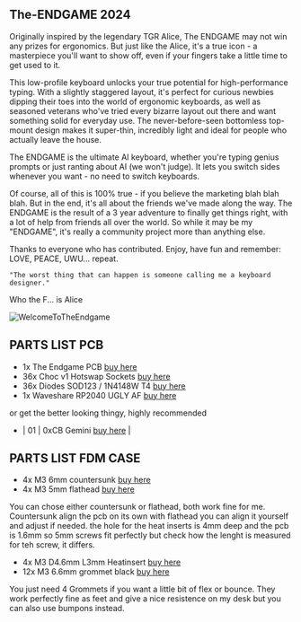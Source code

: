 

## The-ENDGAME 2024 ##

Originally inspired by the legendary TGR Alice, The ENDGAME may not win any prizes for ergonomics. But just like the Alice, it's a true icon - a masterpiece you'll want to show off, even if your fingers take a little time to get used to it.

This low-profile keyboard unlocks your true potential for high-performance typing. With a slightly staggered layout, it's perfect for curious newbies dipping their toes into the world of ergonomic keyboards, as well as seasoned veterans who've tried every bizarre layout out there and want something solid for everyday use. The never-before-seen bottomless top-mount design makes it super-thin, incredibly light and ideal for people who actually leave the house.

The ENDGAME is the ultimate AI keyboard, whether you're typing genius prompts or just ranting about AI (we won't judge). It lets you switch sides whenever you want - no need to switch keyboards.

Of course, all of this is 100% true - if you believe the marketing blah blah blah. But in the end, it's all about the friends we've made along the way. The ENDGAME is the result of a 3 year adventure to finally get things right, with a lot of help from friends all over the world. So while it may be my "ENDGAME", it's really a community project more than anything else.

Thanks to everyone who has contributed. Enjoy, have fun and remember: LOVE, PEACE, UWU... repeat.

    "The worst thing that can happen is someone calling me a keyboard designer."
Who the F... is Alice

<img src="https://github.com/OldMan6955/TheEndgame2024/blob/main/IMAGES/WelcomeToTheEndgame.gif" alt="WelcomeToTheEndgame">




## PARTS LIST PCB ##

- 1x The Endgame PCB             [buy here](https://keeb.supply/products/endgame) 
- 36x Choc v1 Hotswap Sockets    [buy here](https://www.aliexpress.com/item/1005004916925259.html?) 
- 36x Diodes SOD123 / 1N4148W T4 [buy here](https://de.aliexpress.com/item/1005006354505058.html?) 
- 1x Waveshare RP2040 UGLY AF    [buy here](https://de.aliexpress.com/item/1005006354505058.html?) 

or get the better looking thingy, highly recommended

- | 01 | 0xCB Gemini             [buy here](https://keeb.supply/products/0xcb-gemini) |

## PARTS LIST FDM CASE ##

- 4x M3 6mm countersunk          [buy here](https://de.aliexpress.com/item/4001199728978.html) 
- 4x M3 5mm flathead             [buy here](https://www.aliexpress.com/item/1005004916925259.html?) 

You can chose either countersunk or flathead, both work fine for me. Countersunk align the pcb on its own with flathead you can align it yourself and adjust if needed.
the hole for the heat inserts is 4mm deep and the pcb is 1.6mm so 5mm screws fit perfectly but check how the lenght is measured for teh screw, it differs.

- 4x M3 D4.6mm L3mm Heatinsert   [buy here](https://de.aliexpress.com/item/1005006354505058.html?) 
- 12x M3 6.6mm grommet black     [buy here](https://www.aliexpress.com/item/1005004309686841.html?) 

You just need 4 Grommets if you want a little bit of flex or bounce. They work perfectly fine as feet and give a nice resistence on my desk but you can also use bumpons instead.




